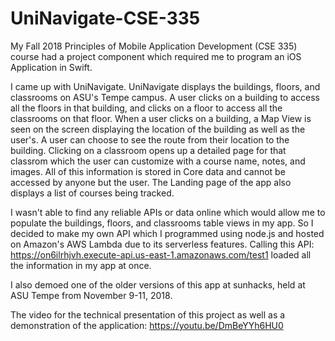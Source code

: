 # UniNavigate-CSE-335

My Fall 2018 Principles of Mobile Application Development (CSE 335) course had a project component which required me to program an iOS Application in Swift. 

I came up with UniNavigate. UniNavigate displays the buildings, floors, and classrooms on ASU's Tempe campus. A user clicks on a building to access all the floors in that building, and clicks on a floor to access all the classrooms on that floor. When a user clicks on a building, a Map View is seen on the screen displaying the location of the building as well as the user's. A user can choose to see the route from their location to the building. Clicking on a classroom opens up a detailed page for that classrom which the user can customize with a course name, notes, and images. All of this information is stored in Core data and cannot be accessed by anyone but the user. The Landing page of the app also displays a list of courses being tracked. 

I wasn't able to find any reliable APIs or data online which would allow me to populate the buildings, floors, and classrooms table views in my app. So I decided to make my own API which I programmed using node.js and hosted on Amazon's AWS Lambda due to its serverless features. Calling this API: https://on6ilrhjvh.execute-api.us-east-1.amazonaws.com/test1 loaded all the information in my app at once. 

I also demoed one of the older versions of this app at sunhacks, held at ASU Tempe from November 9-11, 2018. 

The video for the technical presentation of this project as well as a demonstration of the application: https://youtu.be/DmBeYYh6HU0


